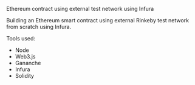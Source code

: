 Ethereum contract using external test network using Infura

Building an Ethereum smart contract using external Rinkeby test network from scratch using Infura.

Tools used:

- Node
- Web3.js
- Gananche
- Infura
- Solidity
